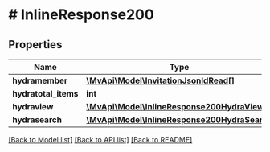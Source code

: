 # # InlineResponse200

## Properties

Name | Type | Description | Notes
------------ | ------------- | ------------- | -------------
**hydramember** | [**\MvApi\Model\InvitationJsonldRead[]**](InvitationJsonldRead.md) |  |
**hydratotal_items** | **int** |  | [optional]
**hydraview** | [**\MvApi\Model\InlineResponse200HydraView**](InlineResponse200HydraView.md) |  | [optional]
**hydrasearch** | [**\MvApi\Model\InlineResponse200HydraSearch**](InlineResponse200HydraSearch.md) |  | [optional]

[[Back to Model list]](../../README.md#models) [[Back to API list]](../../README.md#endpoints) [[Back to README]](../../README.md)
